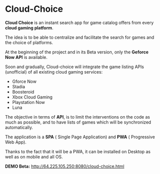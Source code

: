 # Cloud-Choice


**Cloud Choice** is an instant search app for game catalog offers from every **cloud gaming platform**.

The idea is to be able to centralize and facilitate the search for games and the choice of platforms.

At the beginning of the project and in its Beta version, only the **Geforce Now API** is available.

Soon and gradually, Cloud-choice will integrate the game listing APIs (unofficial) of all existing cloud gaming services:

 - Gforce Now
- Stadia
- Boosteroid
- Xbox Cloud Gaming
- Playstation Now
- Luna

The objective in terms of **API**, is to limit the interventions on the code as much as possible, and to have lists of games which will be synchronized automatically.

The application is a **SPA** ( Single Page Application) and **PWA** ( Progressive Web App).

Thanks to the fact that it will be a PWA, it can be installed on Desktop as well as on mobile and all OS.

**DEMO Beta:**
http://64.225.105.250:8080/cloud-choice.html
